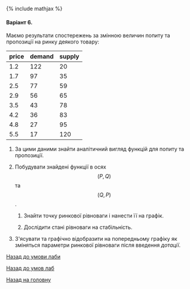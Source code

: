 {% include mathjax %}

#### Варіант 6.

Маємо результати спостережень за змінною величин попиту та пропозиції на ринку деякого товару:

price | demand | supply
----- | ------ | ------
  1.2 |    122 |     20
  1.7 |     97 |     35
  2.5 |     77 |     59
  2.9 |     56 |     65
  3.5 |     43 |     78
  4.2 |     36 |     83
  4.8 |     27 |     95
  5.5 |     17 |    120

1. За цими даними знайти аналітичний вигляд функцій для попиту та пропозиції.

2. Побудувати знайдені функції в осях $$(P, Q)$$ та $$(Q, P)$$.

   1. Знайти точку ринкової рівноваги і нанести її на графік.

   2. Дослідити стані рівноваги на стабільність.

3. З'ясувати та графічно відобразити на попередньому графіку як зміняться параметри ринкової рівноваги після введення _дотації_.

[Назад до умови лаби](README.md)

[Назад до умов лаб](../README.md)

[Назад на головну](../../../README.md)
